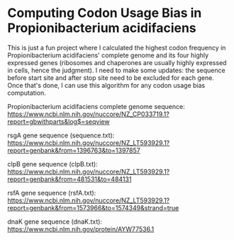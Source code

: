 # Computing Codon Usage Bias in Propionibacterium acidifaciens

This is just a fun project where I calculated the highest codon frequency in Propionibacterium acidifaciens' complete genome and its four highly expressed genes (ribosomes and chaperones are usually highly expressed in cells, hence the judgment). I need to make some updates: the sequence before start site and after stop site need to be excluded for each gene. Once that's done, I can use this algorithm for any codon usage bias computation. 

Propionibacterium acidifaciens complete genome sequence: https://www.ncbi.nlm.nih.gov/nuccore/NZ_CP033719.1?report=gbwithparts&log$=seqview

rsgA gene sequence (sequence.txt): https://www.ncbi.nlm.nih.gov/nuccore/NZ_LT593929.1?report=genbank&from=1396763&to=1397857

clpB gene sequence (clpB.txt): https://www.ncbi.nlm.nih.gov/nuccore/NZ_LT593929.1?report=genbank&from=481531&to=484131

rsfA gene sequence (rsfA.txt): https://www.ncbi.nlm.nih.gov/nuccore/NZ_LT593929.1?report=genbank&from=1573966&to=1574349&strand=true

dnaK gene sequence (dnaK.txt): https://www.ncbi.nlm.nih.gov/protein/AYW77536.1

